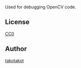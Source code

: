 Used for debugging OpenCV code.

## License
[CC0](https://creativecommons.org/publicdomain/zero/1.0/legalcode)

## Author
[takotakot](https://github.com/takotakot)
